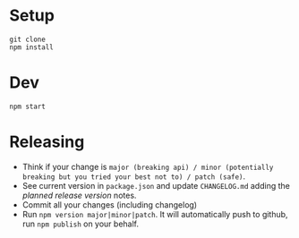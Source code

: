 # Setup
```
git clone
npm install
```

# Dev
```
npm start
```

# Releasing
* Think if your change is `major (breaking api) / minor (potentially breaking but you tried your best not to) / patch (safe)`.
* See current version in `package.json` and update `CHANGELOG.md` adding the *planned release version* notes.
* Commit all your changes (including changelog)
* Run `npm version major|minor|patch`. It will automatically push to github, run `npm publish` on your behalf.
